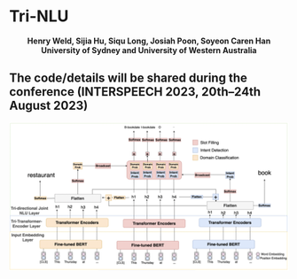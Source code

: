 # Tri-NLU

__<p align="center">Henry Weld, Sijia Hu, Siqu Long, Josiah Poon, Soyeon Caren Han <br/> University of Sydney and University of Western Australia</p>__


## **The code/details will be shared during the conference (INTERSPEECH 2023, 20th–24th August 2023)**


![The Tri-NLU model](https://github.com/adlnlp/Tri-NLU/blob/main/ourmodel(1).png?raw=true)


